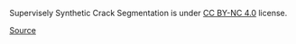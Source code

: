 Supervisely Synthetic Crack Segmentation is under [CC BY-NC 4.0](https://creativecommons.org/licenses/by-nc/4.0/legalcode) license.

[Source](https://supervisely.com/blog/introducing-supervisely-synthetic-crack-segmentation-dataset/)
